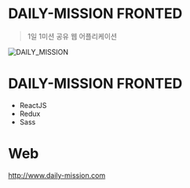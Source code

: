 # DAILY-MISSION FRONTED
> 1일 1미션 공유 웹 어플리케이션

![DAILY_MISSION](https://user-images.githubusercontent.com/39932233/80935785-339d0600-8e09-11ea-84f0-45829be296c3.png)

# DAILY-MISSION FRONTED
 * ReactJS
 * Redux
 * Sass
 
 # Web
 http://www.daily-mission.com
